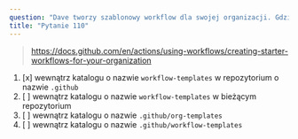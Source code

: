 ```yaml
---
question: "Dave tworzy szablonowy workflow dla swojej organizacji. Gdzie Dave musi przechowywać pliki workflow i powiązane pliki metadata dla szablonowego workflow?"
title: "Pytanie 110"
---
```



> https://docs.github.com/en/actions/using-workflows/creating-starter-workflows-for-your-organization
1. [x] wewnątrz katalogu o nazwie `workflow-templates` w repozytorium o nazwie `.github`
1. [ ] wewnątrz katalogu o nazwie `workflow-templates` w bieżącym repozytorium
1. [ ] wewnątrz katalogu o nazwie `.github/org-templates`
1. [ ] wewnątrz katalogu o nazwie `.github/workflow-templates`
